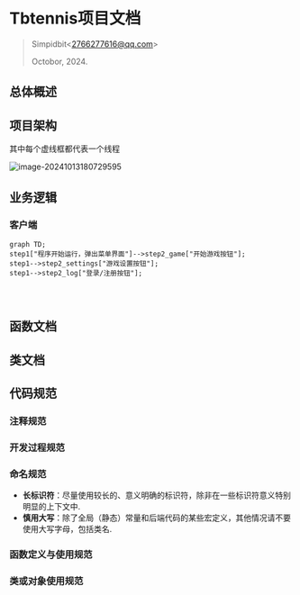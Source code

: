 # Tbtennis项目文档

> Simpidbit\<2766277616@qq.com\>
>
> Octobor, 2024.



## 总体概述









## 项目架构

其中每个虚线框都代表一个线程

![image-20241013180729595](https://pic.imgdb.cn/item/670b9e38d29ded1a8cf3fcd2.png)





## 业务逻辑

### 客户端

```mermaid
graph TD;
step1["程序开始运行，弹出菜单界面"]-->step2_game["开始游戏按钮"];
step1-->step2_settings["游戏设置按钮"];
step1-->step2_log["登录/注册按钮"];




```







## 函数文档







## 类文档









## 代码规范



### 注释规范



### 开发过程规范



### 命名规范

- **长标识符**：尽量使用较长的、意义明确的标识符，除非在一些标识符意义特别明显的上下文中.
- **慎用大写**：除了全局（静态）常量和后端代码的某些宏定义，其他情况请不要使用大写字母，包括类名.



### 函数定义与使用规范



### 类或对象使用规范

